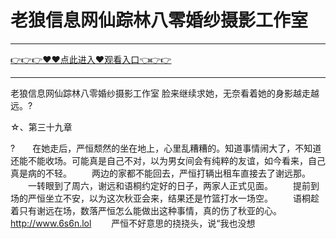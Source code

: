 # 老狼信息网仙踪林八零婚纱摄影工作室

<hr/><a href="https://github.com/lkijoi/chun/issues/1">👉👉👉♥♥点此进入♥观看入口👈👉👉</a><hr/>

老狼信息网仙踪林八零婚纱摄影工作室
脸来继续求她，无奈看着她的身影越走越远。?

☆、第三十九章

?　　在她走后，严恒颓然的坐在地上，心里乱糟糟的。知道事情闹大了，不知道还能不能收场。可能真是自己不对，以为男女间会有纯粹的友谊，如今看来，自己真是病的不轻。
　　两边的家都不能回去，严恒打辆出租车直接去了谢远那。
　　一转眼到了周六，谢远和语桐约定好的日子，两家人正式见面。
　　提前到场的严恒坐立不安，以为这次秋亚会来，结果还是竹篮打水一场空。
　　语桐趁着只有谢远在场，数落严恒怎么能做出这种事情，真的伤了秋亚的心。
  http://www.6s6n.lol
　　严恒不好意思的挠挠头，说“我也没想
